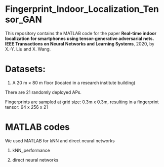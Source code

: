 # Fingerprint_Indoor_Localization_Tensor_GAN
  
  This repository contains the MATLAB code for the paper **Real-time indoor localization for smartphones using tensor-generative adversarial nets. IEEE Transactions on Neural Networks and Learning Systems**, 2020, by X.-Y. Liu and X. Wang.

# Datasets: 

1. A 20 m × 80 m floor (located in a research institute building)

There are 21 randomly deployed APs. 

Fingerprints are sampled at grid size: 0.3m x 0.3m, resulting in a fingerprint tensor: 64 x 256 x 21

# MATLAB codes

  We used MATLAB for kNN and direct neural networks
 
1. kNN_performance

2. direct neural networks
